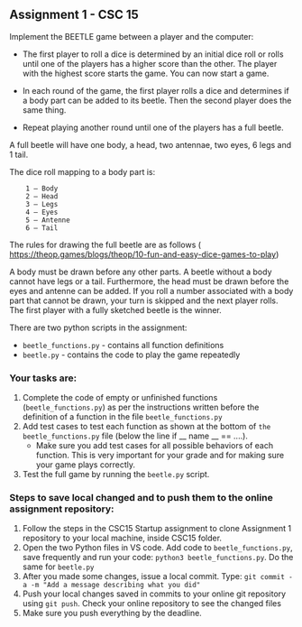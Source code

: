 ## Assignment 1 - CSC 15

Implement the BEETLE game between a player and the computer: 

* The first player to roll a dice is determined by an initial dice roll or rolls until one of the players has a higher score than the other. The player with the highest score starts the game. You can now start a game. 

* In each round of the game, the first player rolls a dice and determines if a body part can be added to its beetle. Then the second player does the same thing. 

* Repeat playing another round until one of the players has a full beetle.  

A full beetle will have one body, a head, two antennae, two eyes, 6 legs and  1 tail.   

The dice roll mapping to a body part is:

        1 – Body
        2 – Head
        3 – Legs
        4 – Eyes
        5 – Antenne
        6 – Tail

The rules for drawing the full beetle are as follows (
https://theop.games/blogs/theop/10-fun-and-easy-dice-games-to-play)

A body must be drawn before any other parts. A beetle without a body cannot have legs or a tail. Furthermore, the head must be drawn before the eyes and antenne can be added. If you roll a number associated with a body part that cannot be drawn, your turn is skipped and the next player rolls. The first player with a fully sketched beetle is the winner. 

There are two python scripts in the assignment:

* `beetle_functions.py` - contains all function definitions
* `beetle.py` - contains the code to play the game repeatedly 

### Your tasks are: 

1. Complete the code of empty or unfinished functions (`beetle_functions.py`) as per the instructions written before the definition of a function in the file `beetle_functions.py`
2. Add test cases to test each function as shown at the bottom of `the beetle_functions.py` file (below the line if __ name __ == ....). 
    * Make sure you add test cases for all possible behaviors of each function. This is very important for your grade and for making sure your game plays correctly. 
3. Test the full game by running the `beetle.py` script.

### Steps to save local changed and to push them to the online assignment repository:

1. Follow the steps in the CSC15 Startup assignment to clone Assignment 1 repository to your local machine, inside CSC15 folder.
2. Open the two Python files in VS code. Add code to `beetle_functions.py`, save frequently and run your code: `python3 beetle_functions.py`. Do the same for `beetle.py` 
3. After you made some changes, issue a local commit. Type: `git commit -a -m "Add a message describing what you did"`
4. Push your local changes saved in commits to your online git repository using `git push`. Check your online repository to see the changed files
5.  Make sure you push everything by the deadline. 


